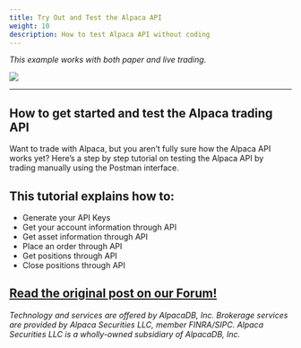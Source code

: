 ```yaml
---
title: Try Out and Test the Alpaca API
weight: 10
description: How to test Alpaca API without coding
---
```

*This example works with both paper and live trading.*

<a href="https://forum.alpaca.markets/t/manually-trading-stocks-using-postman-and-the-alpaca-api/166"><img src="https://cdn-images-1.medium.com/max/800/1*lbZJXnDJeJyN28azSF8fXg.png"></a>


---
## How to get started and test the Alpaca trading API
Want to trade with Alpaca, but you aren’t fully sure how the Alpaca API works yet? Here’s a step by step tutorial on testing the Alpaca API by trading manually using the Postman interface.

## This tutorial explains how to:
* Generate your API Keys
* Get your account information through API
* Get asset information through API
* Place an order through API
* Get positions through API
* Close positions through API

[Read the original post on our Forum!](https://forum.alpaca.markets/t/manually-trading-stocks-using-postman-and-the-alpaca-api/166)
---

*Technology and services are offered by AlpacaDB, Inc. Brokerage services are provided by Alpaca Securities LLC, member FINRA/SIPC. Alpaca Securities LLC is a wholly-owned subsidiary of AlpacaDB, Inc.*
